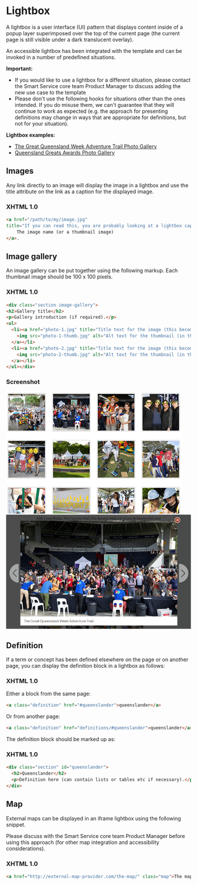# Lightbox
A lightbox is a user interface (UI) pattern that displays content inside of a popup layer superimposed over the top of the current page (the current page is still visible under a dark translucent overlay).

An accessible lightbox has been integrated with the template and can be invoked in a number of predefined situations.

**Important:**
 * If you would like to use a lightbox for a different situation, please contact the Smart Service core team Product Manager to discuss adding the new use case to the template
 * Please don't use the following hooks for situations other than the ones intended. If you do misuse them, we can't guarantee that they will continue to work as expected (e.g. the approach for presenting definitions may change in ways that are appropriate for definitions, but not for your situation).

 **Lightbox examples:**
 * [The Great Queensland Week Adventure Trail Photo Gallery](https://www.qld.gov.au/about/events-awards-honours/events/queensland-week/adventure-trail/)
 * [Queensland Greats Awards Photo Gallery](www.qld.gov.au/about/events-awards-honours/awards/qld-greats-awards/photo-gallery/)

## Images
Any link directly to an image will display the image in a lightbox and use the title attribute on the link as a caption for the displayed image.

### XHTML 1.0
```html
<a href="/path/to/my/image.jpg"
title="If you can read this, you are probably looking at a lightbox caption">
    The image name (or a thumbnail image)
</a>.
```

## Image gallery
An image gallery can be put together using the following markup. Each thumbnail image should be 100 x 100 pixels.

### XHTML 1.0
```html
<div class="section image-gallery">
<h2>Gallery title</h2>
<p>Gallery introduction (if required).</p>
<ul>
  <li><a href="photo-1.jpg" title="Title text for the image (this becomes the caption)">
    <img src="photo-1-thumb.jpg" alt="Alt text for the thumbnail (in this case can match title)" />
  </a></li>
  <li><a href="photo-2.jpg" title="Title text for the image (this becomes the caption)">
    <img src="photo-2-thumb.jpg" alt="Alt text for the thumbnail (in this case can match title)" />
  </a></li>
</ul></div>
```

### Screenshot
![Gallery](images/gallery.png)
![Gallery lightbox](images/gallery-lightbox.png)

## Definition
If a term or concept has been defined elsewhere on the page or on another page, you can display the definition block in a lightbox as follows:

### XHTML 1.0
Either a block from the same page:
```html
<a class="definition" href="#queenslander">queenslander</a>
```
Or from another page:
```html
<a class="definition" href="definitions/#queenslander">queenslander</a>
```
The definition block should be marked up as:
### XHTML 1.0
```html
<div class="section" id="queenslander">
  <h2>Queenslander</h2>
  <p>Definition here (can contain lists or tables etc if necessary).</p>
</div>
```

## Map
External maps can be displayed in an iframe lightbox using the following snippet.

Please discuss with the Smart Service core team Product Manager before using this approach (for other map integration and accessibility considerations).

### XHTML 1.0
```html
<a href="http://external-map-provider.com/the-map/" class="map">The map name or a thumbnail image</a>
```
